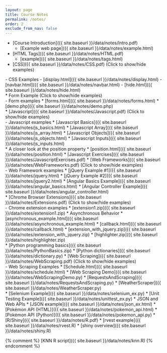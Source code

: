 ```yaml
---
layout: page
title: Course Notes 
permalink: /notes/
order: 2
exclude_from_nav: false
---
```


* [Course Introduction]({{ site.baseurl }}/data/notes/Intro.pdf)
    * [Example web page]({{ site.baseurl }}/data/notes/example.html)
* [HTML Tags]({{ site.baseurl }}/data/notes/HTML.pdf) 
    * [example]({{ site.baseurl }}/data/notes/tags.html)
* [CSS]({{ site.baseurl }}/data/notes/CSS.pdf) <a data-toggle="collapse" data-target="#css">(Click to show/hide examples)</a>
<div markdown="1" id = "css" class = "collapse" style = "margin:0px"> 
 - CSS Examples
    - [display.html]({{ site.baseurl }}/data/notes/display.html)
    - [navbar.html]({{ site.baseurl }}/data/notes/navbar.html)
    - [hide.html]({{ site.baseurl }}/data/notes/hide.html)
</div>
* Form Example <a data-toggle="collapse" data-target="#forms">(Click to show/hide examples)</a>
<div markdown="1" id = "forms" class = "collapse" style = "margin:0px">
- Form examples
    * [forms.html]({{ site.baseurl }}/data/notes/forms.html)
    * [demo.php]({{ site.baseurl }}/data/notes/demo.php)
</div>
* [Javascript]({{ site.baseurl }}/data/notes/Javascript.pdf) 
<a data-toggle="collapse" data-target="#js">(Click to show/hide examples)</a>
<div markdown="1" id = "js" class = "collapse" style = "margin:0px">
- Javascript examples
    * [Javascript Basics]({{ site.baseurl }}/data/notes/js_basics.html)
    * [Javascript Array]({{ site.baseurl }}/data/notes/js_array.html)
    * [Javascript Objects]({{ site.baseurl }}/data/notes/js_objects.html)
    * [Javascript Inputs]({{ site.baseurl }}/data/notes/js_inputs.html)
</div>
* A closer look at the position property 
    * [position.html]({{ site.baseurl }}/data/notes/position.html)
* [Javascript Exercises]({{ site.baseurl }}/data/notes/JavascriptExercises.pdf) 
* [Web Frameworks]({{ site.baseurl }}/data/notes/WebFrameworks.pdf) 
<a data-toggle="collapse" data-target="#frameworks">(Click to show/hide examples)</a>
<div markdown="1" id = "frameworks" class = "collapse" style = "margin:0px">
- Web Framework examples
    * [jQuery Example #1]({{ site.baseurl }}/data/notes/jquery.html)
    * [jQuery Example #2]({{ site.baseurl }}/data/notes/jquery2.html)
    * [Angular Basics Example]({{ site.baseurl }}/data/notes/angular_basics.html)
    * [Angular Controller Example]({{ site.baseurl }}/data/notes/angular_controller.html)
</div>
* [Chrome Browser Extensions]({{ site.baseurl }}/data/notes/Extensions.pdf) 
<a data-toggle="collapse" data-target="#scrape">(Click to show/hide examples)</a>
<div markdown="1" id = "scrape" class = "collapse" style = "margin:0px">
- Chrome extension examples 
   * [extension1.zip]({{ site.baseurl }}/data/notes/extension1.zip)
    * Asynchronous Behavior
        * [asynchronous_example.html]({{ site.baseurl }}/data/notes/asynchronous_example.html)
        * [callback.html]({{ site.baseurl }}/data/notes/callback.html)
    * [extension_with_jquery.zip]({{ site.baseurl }}/data/notes/extension_with_jquery.zip)
    * [highlighter.zip]({{ site.baseurl }}/data/notes/highlighter.zip)
</div>
* [Python programming basics]({{ site.baseurl }}/data/notes/PythonBasics.zip) 
    * [Python dictionaries]({{ site.baseurl }}/data/notes/dictionary.py) 
* [Web Scraping]({{ site.baseurl }}/data/notes/WebScraping.pdf)
<a data-toggle="collapse" data-target="#scraping">(Click to show/hide examples)</a>
<div markdown="1" id = "scraping" class = "collapse" style = "margin:0px">
- Web Scraping Examples
    * [Schedule.html]({{ site.baseurl }}/data/notes/schedule.html) 
    * [Web Scraping Demo]({{ site.baseurl }}/data/notes/WebScrapingDemo.py) 
    * [RequestsAndScraping]({{ site.baseurl }}/data/notes/RequestsAndScraping.py) 
    * [WeatherScraper]({{ site.baseurl }}/data/notes/WeatherScraper.py) 
</div>
* [Selenium Example]({{ site.baseurl }}/data/notes/selenium_ex.py) 
    * [Unit Testing Example]({{ site.baseurl }}/data/notes/unittest_ex.py) 
* JSON and Web APIs
    * [JSON example]({{ site.baseurl }}/data/notes/json_ex.html) 
    * [Pokémon API (HTML)]({{ site.baseurl }}/data/notes/pokemon_api.html) 
    * [Pokémon API (Python)]({{ site.baseurl }}/data/notes/pokemon_api.py) 
* [R/Shiny]({{ site.baseurl }}/data/notes/R.pdf) 
    * [rvest example]({{ site.baseurl }}/data/notes/rvest.R) 
    * [shiny overview]({{ site.baseurl }}/data/notes/shiny.R) 
    

{% comment %}
  [KNN R script]({{ site.baseurl }}/data/notes/knn.R)
{% endcomment %}

